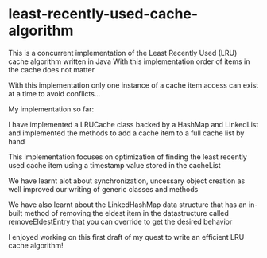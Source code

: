 # least-recently-used-cache-algorithm
This is a concurrent implementation of the Least Recently Used (LRU) cache algorithm written in Java
With this implementation order of items in the cache does not matter

With this implementation only one instance of a cache item access can exist at a time to avoid conflicts...

My implementation so far: 

I have implemented a LRUCache class backed by a HashMap and LinkedList and implemented the methods to add a cache item to a full cache list by hand

This implementation focuses on optimization of finding the least recently used cache item using a timestamp value stored in the cacheList 

We have learnt alot about synchronization, uncessary object creation as well improved our writing of generic classes and methods

We have also learnt about the LinkedHashMap data structure that has an in-built method of removing the eldest item in the datastructure called removeEldestEntry that you can override to get the desired behavior


I enjoyed working on this first draft of my quest to write an efficient LRU cache algorithm!


